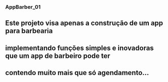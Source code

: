 ### AppBarber_01

## Este projeto visa apenas a construção de um app para barbearia
## implementando funções simples e inovadoras que um app de barbeiro pode ter
## contendo muito mais que só agendamento...

